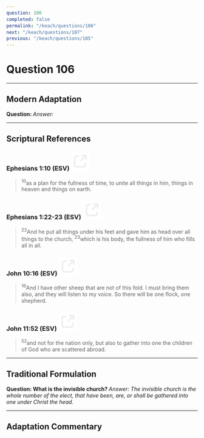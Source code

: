 ```yaml
---
question: 106
completed: false
permalink: "/keach/questions/106"
next: "/keach/questions/107"
previous: "/keach/questions/105"
---
```

# Question 106
---
## Modern Adaptation
<strong>
    Question:
</strong>

<em>
    Answer:
</em>

---
## Scriptural References
### Ephesians 1:10 (ESV) <a href="https://biblegateway.com/passage/?search=Ephesians+1%3A10&version=ESV"><img src="/assets/svg/link.svg"/></a>
> <sup>10</sup>as a plan for the fullness of time, to unite all things in him, things in heaven and things on earth.

### Ephesians 1:22-23 (ESV) <a href="https://biblegateway.com/passage/?search=Ephesians+1%3A22-23&version=ESV"><img src="/assets/svg/link.svg"/></a>
> <sup>22</sup>And he put all things under his feet and gave him as head over all things to the church,
> <sup>23</sup>which is his body, the fullness of him who fills all in all.

### John 10:16 (ESV) <a href="https://biblegateway.com/passage/?search=John+10%3A16&version=ESV"><img src="/assets/svg/link.svg"/></a>
> <sup>16</sup>And I have other sheep that are not of this fold. I must bring them also, and they will listen to my voice. So there will be one flock, one shepherd.

### John 11:52 (ESV) <a href="https://biblegateway.com/passage/?search=John+11%3A52&version=ESV"><img src="/assets/svg/link.svg"/></a>
> <sup>52</sup>and not for the nation only, but also to gather into one the children of God who are scattered abroad.

---
## Traditional Formulation
<strong>
    Question: What is the invisible church?
</strong>

<em>
    Answer: The invisible church is the whole number of the elect, that have been, are, or shall be gathered into one under Christ the head.
</em>

---
## Adaptation Commentary
